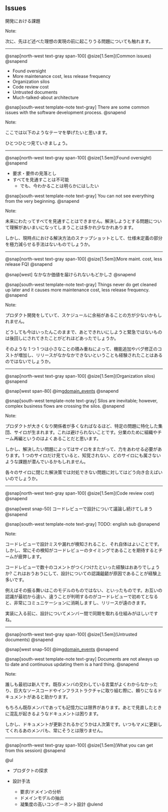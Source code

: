 ## Issues

開発における課題

Note:

次に、先ほど述べた理想の実現の前に起こりうる問題についても触れます。

---

@snap[north-west text-gray span-100]
@size[1.5em](Common issues)
@snapend

* Found oversight
* More maintenance cost, less release frequency
* Organization silos
* Code review cost
* Untrusted documents
* Much-talked-about architecture

@snap[south-west template-note text-gray]
There are some common issues with the software development process.
@snapend

Note:

ここでは以下のようなテーマを挙げたいと思います。

ひとつひとつ見ていきましょう。

---

@snap[north-west text-gray span-100]
@size[1.5em](Found oversight)
@snapend

* 要求・要件の見落とし
* すべてを見通すことは不可能
    * でも、今わかることは明らかにはしたい

@snap[south-west template-note text-gray]
You can not see everything from the very beginning.
@snapend

Note:

未来にわたってすべてを見通すことはできません。解決しようとする問題について理解があいまいになってしまうことは多かれ少なかれあります。

しかし、現時点における解決方法のスナップショットとして、仕様未定義の部分を極力減らせる手法はないものでしょうか。

---

@snap[north-west text-gray span-100]
@size[1.5em](More maint. cost, less release FQ)
@snapend

@snap[west]
なかなか価値を届けられないもどかしさ
@snapend

@snap[south-west template-note text-gray]
Things never do get cleaned up later and it causes more maintenance cost, less release frequency. 
@snapend

Note:

プロダクト開発をしていて、スケジュールに余裕があることの方が少ないかもしれません。

どうしても今はいったんこのままで、あとできれいにしようと緊急ではないものは後回しにされてきたことがどれほどあったでしょうか。

そのような 1 つ 1 つは小さなことの積み重ねによって、機能追加やバグ修正のコストが増加し、リリースがなかなかできないということも経験されたことはあるのではないでしょうか。

---

@snap[north-west text-gray span-100]
@size[1.5em](Organization silos)
@snapend

@snap[west span-80]
@img[domain_events](assets/img/business_flow_crossing_silos.png)
@snapend

@snap[south-west template-note text-gray]
Silos are inevitable; however, complex business flows are crossing the silos.
@snapend

Note:

プロダクトが大きくなり関係者が多くなればなるほど、特定の問題に特化した集団、サイロが生まれます。これは避けられないことです。分業のために組織やチーム再編というのはよくあることだと思います。

しかし、解決したい問題によってはサイロをまたがって、力をあわせる必要があります。1 つのサイロだけ見ていると、知覚されない、どのサイロにも属さないような課題が潜んでいるかもしれません。

各々のサイロに閉じた解決策では対処できない問題に対してはどう向き合えばいいのでしょうか。

---

@snap[north-west text-gray span-100]
@size[1.5em](Code review cost)
@snapend

@snap[west snap-50]
コードレビューで設計について議論し続けてしまう 
@snapend

@snap[south-west template-note text-gray]
TODO: english sub
@snapend

Note:

コードレビューで設計ミスや漏れが検知されること、それ自体はよいことです。しかし、常にその検知がコードレビューのタイミングであることを期待するとチームが疲弊します。

コードレビューで数十のコメントがつく/つけたといった経験はおありでしょうか? これはおうおうにして、設計についての認識齟齬が原因であることが経験上多いです。

例えばその振る舞いはこのモデルのものではない、といったものです。お互いの認識が最初から違い、違うことが判明するのがコードレビューで初めてとなると、非常にコミュニケーションに消耗しますし、リリースが遠のきます。

実装に入る前に、設計についてメンバー間で同期を取れる仕組みがほしいですね。

---

@snap[north-west text-gray span-100]
@size[1.5em](Untrusted documents)
@snapend

@snap[west snap-50]
@img[domain_events](assets/img/untrasuted_documents.png)
@snapend

@snap[south-west template-note text-gray]
Documents are not always up to date and continuous updating them is a hard thing. 
@snapend

Note:

誰しも最初は新人です。既存メンバの交わしている言葉がよくわからなかったり、巨大なソースコードやインフラストラクチャに取り組む際に、頼りになるドキュメントがあると助かります。

もちろん既存メンバであっても記憶力には限界があります。あとで見直したときに混乱が起きるようなドキュメントは困ります。

しかし、ドキュメントが更新されるかどうかは人次第です。いつもマメに更新してくれるあのメンバも、常にそうとは限りません。

---
@snap[north-west text-gray span-100]
@size[1.5em](What you can get from this session)
@snapend

@ul[](true)
- プロダクトの探求

- 設計手法
    - 要求/ドメインの分析
    - ドメインモデルの抽出
    - 凝集度の高いコンポーネント設計
@ulend
